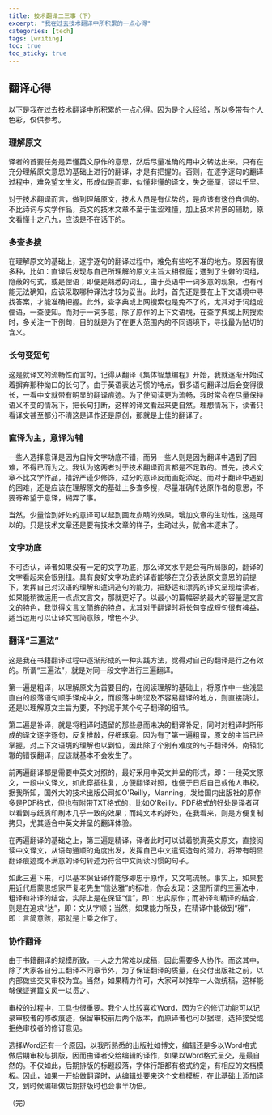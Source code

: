 ```yaml
---
title: 技术翻译二三事（下）
excerpt: "我在过去技术翻译中所积累的一点心得"
categories: [tech]
tags: [writing]
toc: true
toc_sticky: true
---
```


## 翻译心得

以下是我在过去技术翻译中所积累的一点心得。因为是个人经验，所以多带有个人色彩，仅供参考。

### 理解原文

译者的首要任务是弄懂英文原作的意思，然后尽量准确的用中文转达出来。只有在充分理解原文意思的基础上进行的翻译，才是有把握的。否则，在逐字逐句的翻译过程中，难免望文生义，形成似是而非，似懂非懂的译文，失之毫厘，谬以千里。

对于技术翻译而言，做到理解原文，技术人员是有优势的，是应该有这份自信的。不比诗词与文学作品，英文的技术文章不至于生涩难懂，加上技术背景的辅助，原文看懂十之八九，应该是不在话下的。

### 多查多搜

在理解原文的基础上，逐字逐句的翻译过程中，难免有些吃不准的地方。原因有很多种，比如：直译后发现与自己所理解的原文主旨大相径庭；遇到了生僻的词组，隐蔽的句式，或是俚语；即便是熟悉的词汇，由于英语中一词多意的现象，也有可能无法确知，应该采取哪种译法才较为妥当。此时，首先还是要在上下文语境中寻找答案，才能准确把握。此外，查字典或上网搜索也是免不了的，尤其对于词组或俚语，一查便知。而对于一词多意，除了原作的上下文语境，在查字典或上网搜索时，多关注一下例句，目的就是为了在更大范围内的不同语境下，寻找最为贴切的含义。

### 长句变短句

这是就译文的流畅性而言的。记得从翻译《集体智慧编程》开始，我就逐渐开始试着摒弃那种拗口的长句了。由于英语表达习惯的特点，很多语句翻译过后会变得很长，一看中文就带有明显的翻译痕迹。为了使阅读更为流畅，我时常会在尽量保持语义不变的情况下，把长句打断，这样的译文看起来更自然。理想情况下，读者只看译文甚至都分不清这是译作还是原创，那就是上佳的翻译了。

### 直译为主，意译为辅

一些人选择意译是因为自恃文字功底不错，而另一些人则是因为翻译中遇到了困难，不得已而为之。我认为这两者对于技术翻译而言都是不足取的。首先，技术文章不比文学作品，措辞严谨少修饰，过分的意译反而画蛇添足。而对于翻译中遇到的困难，还是应该在理解原文的基础上多查多搜，尽量准确传达原作者的意思，不要寄希望于意译，糊弄了事。

当然，少量恰到好处的意译可以起到画龙点睛的效果，增加文章的生动性，这是可以的。只是技术文章还是要有技术文章的样子，生动过头，就舍本逐末了。

### 文字功底

不可否认，译者如果没有一定的文字功底，那么译文水平是会有所局限的，翻译的文字看起来会很别扭。具有良好文字功底的译者能够在充分表达原文意思的前提下，发挥自己对汉语的理解和遣词造句的能力，把舒适和漂亮的译文呈现给读者。如果能稍微运用一点点文言文，那就更好了。以最小的篇幅容纳最大的容量是文言文的特色，我觉得文言文简练的特点，尤其对于翻译时将长句变成短句很有裨益，适当运用可以让译文言简意赅，增色不少。

### 翻译“三遍法”

这是我在书籍翻译过程中逐渐形成的一种实践方法，觉得对自己的翻译是行之有效的。所谓“三遍法”，就是对同一段文字进行三遍翻译。

第一遍是粗译，以理解原文为首要目的，在阅读理解的基础上，将原作中一些浅显直白的段落语句顺手译成中文，而段落中晦涩及不容易翻译的地方，则直接跳过。还是以理解原文主旨为要，不拘泥于某个句子翻译的细节。

第二遍是补译，就是将粗译时遗留的那些悬而未决的翻译补足，同时对粗译时所形成的译文逐字逐句，反复推敲，仔细琢磨。因为有了第一遍粗译，原文的主旨已经掌握，对上下文语境的理解也以到位，因此除了个别有难度的句子翻译外，南辕北辙的错误翻译，应该就基本不会发生了。

前两遍翻译都是需要中英文对照的，最好采用中英文并呈的形式，即：一段英文原文，一段中文译文，如此穿插往复，方便翻译对照，也便于日后自己或他人审校。据我所知，国外大的技术出版公司如O'Reilly，Manning，发给国内出版社的原作多是PDF格式，但也有附带TXT格式的，比如O'Reilly。PDF格式的好处是译者可以看到与纸质印刷本几乎一致的效果；而纯文本的好处，在我看来，则是方便复制拷贝，尤其适合中英文并呈的翻译体验。

在两遍翻译的基础之上，第三遍是精译，译者此时可以试着脱离英文原文，直接阅读中文译文，从语句通顺的角度出发，发挥自己中文遣词造句的潜力，将带有明显翻译痕迹或不满意的译句转述为符合中文阅读习惯的句子。

如此三遍下来，可以基本保证译作能够即忠于原作，又文笔流畅。事实上，如果套用近代启蒙思想家严复老先生“信达雅”的标准，你会发现：这里所谓的三遍法中，粗译和补译的结合，实际上是在保证“信”，即：忠实原作；而补译和精译的结合，则是在追求“达”，即：文从字顺；当然，如果能力所及，在精译中能做到“雅”，即：言简意赅，那就是上乘之作了。

### 协作翻译

由于书籍翻译的规模所致，一人之力常难以成稿，因此需要多人协作。而这其中，除了大家各自分工翻译不同章节外，为了保证翻译的质量，在交付出版社之前，以内部做些交叉审校为宜。当然，如果精力许可，大家可以推举一人做统稿，这样能够保证通篇文风一以贯之。

审校的过程中，工具也很重要。我个人比较喜欢Word，因为它的修订功能可以记录审校者的修改痕迹，保留审校前后两个版本，而原译者也可以据理，选择接受或拒绝审校者的修订意见。

选择Word还有一个原因，以我所熟悉的出版社如博文，编辑还是多以Word格式做后期审校与排版，因而由译者交给编辑的译作，如果以Word格式呈交，是最自然的。不仅如此，后期排版的标题段落，字体行距都有格式约定，有相应的文档模板。因此，如果一开始做翻译时，从编辑处要来这个文档模板，在此基础上添加译文，到时候编辑做后期排版时也会事半功倍。

（完）